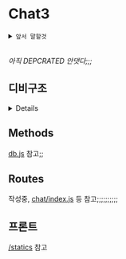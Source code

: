 # Chat3

<details>
<summary>
<code>앞서 말할것</code>
</summary>
<p>
우선 개떡같은 구조에 먼저 사과하는.
애초에 피드백 받고 고치려 레포판거니까 좀 풀리퀘나 이슈같은걸로 도와주세연;
</p>
</details>

<br>

_아직 DEPCRATED 안댓다;;;_


## 디비구조

<details>

### User

 - id      TEXT PRIMARY KEY,
 - pw      TEXT NOT NULL,
 - salt    TEXT NOT NULL,
 - hash    TEXT DEFAULT '[]',
 - name    TEXT NOT NULL,
 - prof    TEXT DEFAULT '',
 - date    INT NOT NULL,
 - last    INT NOT NULL,
 - friends TEXT DEFAULT '[]',
 - rooms   TEXT DEFAULT '[]',
 - pub     INT DEFAULT 1


### Room


 - hash   TEXT PRIMARY KEY,
 - name   TEXT NOT NULL,
 - desc   TEXT NOT NULL,
 - people TEXT DEFAULT '[]',
 - pub    INT NOT NULL,
 - pw     TEXT NOT NULL,
 - date   INT NOT NULL,
 - chats  TEXT DEFAULT '[]',
 - sts    TEXT DEFAULT '{}'

</details>


## Methods

[db.js](./src/auth/db.js) 참고;;

## Routes

작성중, [chat/index.js](./src/chat/index.js) 등 참고;;;;;;;;;;

## 프론트

[/statics](./src/chat/static/) 참고
